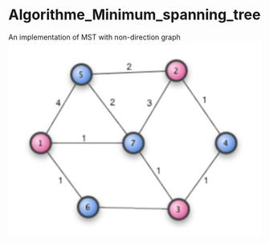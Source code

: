 # Algorithme_Minimum_spanning_tree
An implementation of MST with non-direction graph
![image](https://github.com/Kzel/Algorithme_Minimum_spanning_tree/blob/main/Graphie.png)
